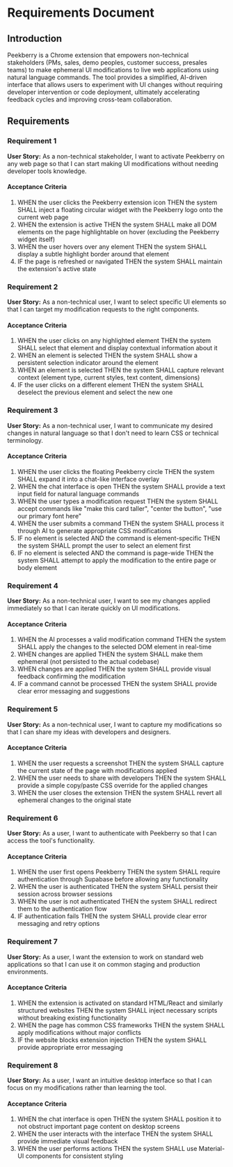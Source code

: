 # Requirements Document

## Introduction

Peekberry is a Chrome extension that empowers non-technical stakeholders (PMs, sales, demo peoples, customer success, presales teams) to make ephemeral UI modifications to live web applications using natural language commands. The tool provides a simplified, AI-driven interface that allows users to experiment with UI changes without requiring developer intervention or code deployment, ultimately accelerating feedback cycles and improving cross-team collaboration.

## Requirements

### Requirement 1

**User Story:** As a non-technical stakeholder, I want to activate Peekberry on any web page so that I can start making UI modifications without needing developer tools knowledge.

#### Acceptance Criteria

1. WHEN the user clicks the Peekberry extension icon THEN the system SHALL inject a floating circular widget with the Peekberry logo onto the current web page
2. WHEN the extension is active THEN the system SHALL make all DOM elements on the page highlightable on hover (excluding the Peekberry widget itself)
3. WHEN the user hovers over any element THEN the system SHALL display a subtle highlight border around that element
4. IF the page is refreshed or navigated THEN the system SHALL maintain the extension's active state

### Requirement 2

**User Story:** As a non-technical user, I want to select specific UI elements so that I can target my modification requests to the right components.

#### Acceptance Criteria

1. WHEN the user clicks on any highlighted element THEN the system SHALL select that element and display contextual information about it
2. WHEN an element is selected THEN the system SHALL show a persistent selection indicator around the element
3. WHEN an element is selected THEN the system SHALL capture relevant context (element type, current styles, text content, dimensions)
4. IF the user clicks on a different element THEN the system SHALL deselect the previous element and select the new one

### Requirement 3

**User Story:** As a non-technical user, I want to communicate my desired changes in natural language so that I don't need to learn CSS or technical terminology.

#### Acceptance Criteria

1. WHEN the user clicks the floating Peekberry circle THEN the system SHALL expand it into a chat-like interface overlay
2. WHEN the chat interface is open THEN the system SHALL provide a text input field for natural language commands
3. WHEN the user types a modification request THEN the system SHALL accept commands like "make this card taller", "center the button", "use our primary font here"
4. WHEN the user submits a command THEN the system SHALL process it through AI to generate appropriate CSS modifications
5. IF no element is selected AND the command is element-specific THEN the system SHALL prompt the user to select an element first
6. IF no element is selected AND the command is page-wide THEN the system SHALL attempt to apply the modification to the entire page or body element

### Requirement 4

**User Story:** As a non-technical user, I want to see my changes applied immediately so that I can iterate quickly on UI modifications.

#### Acceptance Criteria

1. WHEN the AI processes a valid modification command THEN the system SHALL apply the changes to the selected DOM element in real-time
2. WHEN changes are applied THEN the system SHALL make them ephemeral (not persisted to the actual codebase)
3. WHEN changes are applied THEN the system SHALL provide visual feedback confirming the modification
4. IF a command cannot be processed THEN the system SHALL provide clear error messaging and suggestions

### Requirement 5

**User Story:** As a non-technical user, I want to capture my modifications so that I can share my ideas with developers and designers.

#### Acceptance Criteria

1. WHEN the user requests a screenshot THEN the system SHALL capture the current state of the page with modifications applied
2. WHEN the user needs to share with developers THEN the system SHALL provide a simple copy/paste CSS override for the applied changes
3. WHEN the user closes the extension THEN the system SHALL revert all ephemeral changes to the original state

### Requirement 6

**User Story:** As a user, I want to authenticate with Peekberry so that I can access the tool's functionality.

#### Acceptance Criteria

1. WHEN the user first opens Peekberry THEN the system SHALL require authentication through Supabase before allowing any functionality
2. WHEN the user is authenticated THEN the system SHALL persist their session across browser sessions
3. WHEN the user is not authenticated THEN the system SHALL redirect them to the authentication flow
4. IF authentication fails THEN the system SHALL provide clear error messaging and retry options

### Requirement 7

**User Story:** As a user, I want the extension to work on standard web applications so that I can use it on common staging and production environments.

#### Acceptance Criteria

1. WHEN the extension is activated on standard HTML/React and similarly structured websites THEN the system SHALL inject necessary scripts without breaking existing functionality
2. WHEN the page has common CSS frameworks THEN the system SHALL apply modifications without major conflicts
3. IF the website blocks extension injection THEN the system SHALL provide appropriate error messaging

### Requirement 8

**User Story:** As a user, I want an intuitive desktop interface so that I can focus on my modifications rather than learning the tool.

#### Acceptance Criteria

1. WHEN the chat interface is open THEN the system SHALL position it to not obstruct important page content on desktop screens
2. WHEN the user interacts with the interface THEN the system SHALL provide immediate visual feedback
3. WHEN the user performs actions THEN the system SHALL use Material-UI components for consistent styling
